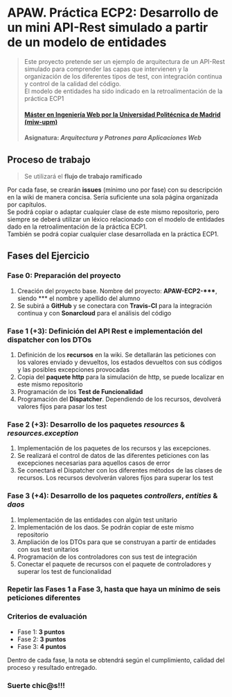 # APAW. Práctica ECP2: Desarrollo de un mini API-Rest simulado a partir de un modelo de entidades
> Este proyecto pretende ser un ejemplo de arquitectura de un API-Rest simulado para comprender las capas que intervienen y la organización de los diferentes tipos de test, con integración continua y control de la calidad del código.  
> El modelo de entidades ha sido indicado en la retroalimentación de la práctica ECP1
> #### [Máster en Ingeniería Web por la Universidad Politécnica de Madrid (miw-upm)](http://miw.etsisi.upm.es)
> #### Asignatura: *Arquitectura y Patrones para Aplicaciones Web*

## Proceso de trabajo
> Se utilizará el **flujo de trabajo ramificado**

Por cada fase, se crearán **issues** (mínimo uno por fase) con su descripción en la wiki de manera concisa. Sería suficiente una sola página organizada por capítulos.  
Se podrá copiar o adaptar cualquier clase de este mismo repositorio, pero siempre se deberá utilizar un léxico relacionado con el modelo de entidades dado en la retroalimentación de la práctica ECP1.  
También se podrá copiar cualquier clase desarrollada en la práctica ECP1.

## Fases del Ejercicio
### Fase 0: Preparación del proyecto
1. Creación del proyecto base. Nombre del proyecto: __APAW-ECP2-***__, siendo *** el nombre y apellido del alumno
1. Se subirá a **GitHub** y se conectara con **Travis-CI** para la integración continua y con **Sonarcloud** para el análisis del código

### Fase 1 **(+3)**: Definición del API Rest e implementación del dispatcher con los DTOs
1. Definición de los **recursos** en la wiki. Se detallarán las peticiones con los valores enviado y devueltos, los estados devueltos con sus códigos y las posibles excepciones provocadas
1. Copia del **paquete http** para la simulación de http, se puede localizar en este mismo repositorio
1. Programación de los **Test de Funcionalidad**
1. Programación del **Dispatcher**. Dependiendo de los recursos, devolverá valores fijos para pasar los test

### Fase 2 **(+3)**: Desarrollo de los paquetes _resources_ & _resources.exception_
1. Implementación de los paquetes de los recursos y las excepciones. 
1. Se realizará el control de datos de las diferentes peticiones con las excepciones necesarias para aquellos casos de error
1. Se conectará el Dispatcher con los diferentes métodos de las clases de recursos. Los recursos devolverán valores fijos para superar los test

### Fase 3 **(+4)**: Desarrollo de los paquetes _controllers_, _entities_ & _daos_
1. Implementación de las entidades con algún test unitario
1. Implementación de los daos. Se podrán copiar de este mismo repositorio
1. Ampliación de los DTOs para que se construyan a partir de entidades con sus test unitarios
1. Programación de los controladores con sus test de integración
1. Conectar el paquete de recursos con el paquete de controladores y superar los test de funcionalidad

### Repetir las Fases 1 a Fase 3, hasta que haya un mínimo de seis peticiones diferentes

### Criterios de evaluación
* Fase 1: **3 puntos**
* Fase 2: **3 puntos**
* Fase 3: **4 puntos**

Dentro de cada fase, la nota se obtendrá según el cumplimiento, calidad del proceso y resultado entregado.

### Suerte chic@s!!!